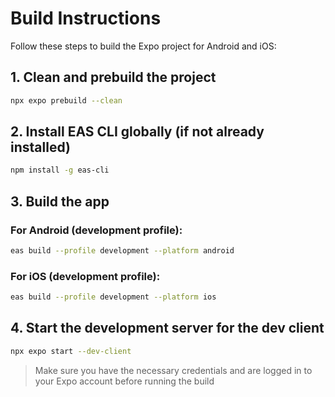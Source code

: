 # Build Instructions

Follow these steps to build the Expo project for Android and iOS:

## 1. Clean and prebuild the project

```sh
npx expo prebuild --clean
```

## 2. Install EAS CLI globally (if not already installed)

```sh
npm install -g eas-cli
```

## 3. Build the app

### For Android (development profile):

```sh
eas build --profile development --platform android
```

### For iOS (development profile):

```sh
eas build --profile development --platform ios
```

## 4. Start the development server for the dev client

```sh
npx expo start --dev-client
```

> Make sure you have the necessary credentials and are logged in to your Expo account before running the build
